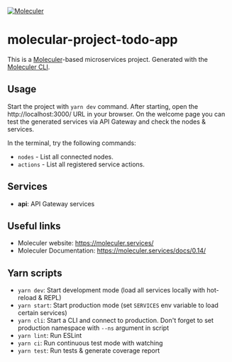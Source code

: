 [![Moleculer](https://badgen.net/badge/Powered%20by/Moleculer/0e83cd)](https://moleculer.services)

# molecular-project-todo-app

This is a [Moleculer](https://moleculer.services/)-based microservices project. Generated with the [Moleculer CLI](https://moleculer.services/docs/0.14/moleculer-cli.html).

## Usage

Start the project with `yarn dev` command.
After starting, open the http://localhost:3000/ URL in your browser.
On the welcome page you can test the generated services via API Gateway and check the nodes & services.

In the terminal, try the following commands:

-   `nodes` - List all connected nodes.
-   `actions` - List all registered service actions.

## Services

-   **api**: API Gateway services

## Useful links

-   Moleculer website: https://moleculer.services/
-   Moleculer Documentation: https://moleculer.services/docs/0.14/

## Yarn scripts

-   `yarn dev`: Start development mode (load all services locally with hot-reload & REPL)
-   `yarn start`: Start production mode (set `SERVICES` env variable to load certain services)
-   `yarn cli`: Start a CLI and connect to production. Don't forget to set production namespace with `--ns` argument in script
-   `yarn lint`: Run ESLint
-   `yarn ci`: Run continuous test mode with watching
-   `yarn test`: Run tests & generate coverage report
